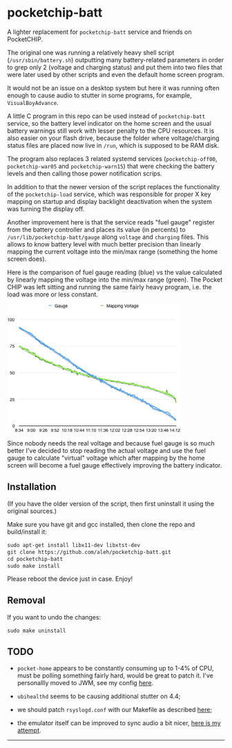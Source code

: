 # pocketchip-batt

A lighter replacement for `pocketchip-batt` service and friends on PocketCHIP.

The original one was running a relatively heavy shell script (`/usr/sbin/battery.sh`) outputting many 
battery-related parameters in order to grep only 2 (voltage and charging status) and put them into 
two files that were later used by other scripts and even the default home screen program.

It would not be an issue on a desktop system but here it was running often enough to cause audio to stutter 
in some programs, for example, `VisualBoyAdvance`.

A little C program in this repo can be used instead of `pocketchip-batt` service, so the battery level indicator 
on the home screen and the usual battery warnings still work with lesser penalty to the CPU resources. 
It is also easier on your flash drive, because the folder where voltage/charging status files are placed now 
live in `/run`, which is supposed to be RAM disk. 

The program also replaces 3 related systemd services (`pocketchip-off00`, `pocketchip-war05` and `pocketchip-warn15`) 
that were checking the battery levels and then calling those power notification scrips.

In addition to that the newer version of the script replaces the functionality of the `pocketchip-load` service, 
which was responsible for proper X key mapping on startup and display backlight deactivation when the system was 
turning the display off.  

Another improvement here is that the service reads "fuel gauge" register from the battery controller and places its 
value (in percents) to `/usr/lib/pocketchip-batt/gauge` along `voltage` and `charging` files. This allows to know 
battery level with much better precision than linearly mapping the current voltage into the min/max range 
(something the home screen does). 

Here is the comparison of fuel gauge reading (blue) vs the value calculated by linearly mapping the voltage into 
the min/max range (green). The Pocket CHIP was left sitting and running the same fairly heavy program, 
i.e. the load was more or less constant.

![Fuel Gauge vs Voltage Graph](graph.png)

Since nobody needs the real voltage and because fuel gauge is so much better I've decided to stop reading 
the actual voltage and use the fuel gauge to calculate "virtual" voltage which after mapping by the home screen will
become a fuel gauge effectively improving the battery indicator.

## Installation

(If you have the older version of the script, then first uninstall it using the original sources.)

Make sure you have git and gcc installed, then clone the repo and build/install it: 

	sudo apt-get install libx11-dev libxtst-dev
	git clone https://github.com/aleh/pocketchip-batt.git
	cd pocketchip-batt
	sudo make install

Please reboot the device just in case. Enjoy!

## Removal

If you want to undo the changes:

	sudo make uninstall

## TODO

 - `pocket-home` appears to be constantly consuming up to 1-4% of CPU, must be polling something fairly hard, would be great to patch it. 
   I've personallly moved to JWM, see my config [here](https://github.com/aleh/pocketchip-jwmrc).

 - `ubihealthd` seems to be causing additional stutter  on 4.4;

 - we should patch `rsyslogd.conf` with our Makefile as described [here](https://www.raspberrypi.org/forums/viewtopic.php?f=63&t=134971#p898539);

 - the emulator itself can be improved to sync audio a bit nicer, [here is my attempt](https://github.com/aleh/VisualBoyAdvance). 

---
